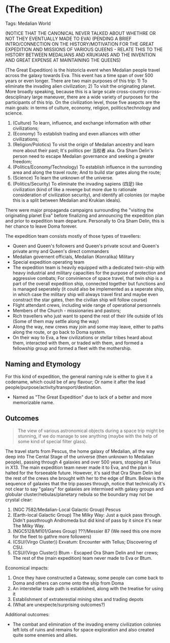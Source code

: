 # (The Great Expedition)

Tags: Medalian World

(NOTICE THAT THE CANONICAL NEVER TALKED ABOUT WHETHRE OR NOT THEY EVENTUALLY MADE TO EVA)
(PENDING A BRIEF INTRO/CONNECTION ON THE HISTORY/MOTIVATION FOR THE GREAT EXPEDITION AND MISSIONS OF VARIOUS QUEENS - RELATE THIS TO THE HISTORY BETWEEN MEDALIANS AND KRUKIANS AND THE INVENTION AND GREAT EXPENSE AT MAINTAINING THE QUEENS)

(The Great Expedition) is the historicla event when Medalian people travel across the galaxy towards Eva. This event has a time span of over 500 years or even longer. There are two main purposes of this trip: 1) To eliminate the invading alien civilization; 2) To visit the originating planet. More broadly speaking, because this is a large scale cross-country cross-desciplinary large maneuver, there are a wide variety of purposes for the participants of this trip. On the civilization level, those five asepcts are the main goals: in terms of culture, economy, religion, politics/technology and science.

1. (Culture) To learn, influence, and exchange information with other civilizations;
2. (Economy) To establish trading and even alliances with other civilizations;
3. (Religion/Polotics) To visit the origin of Medalian ancestry and learn more about their past; It's politics per 当权者 aka. Ora Sham Delin's person need to escape Medalian governance and seeking a greater freedom;
4. (Politics/Economy/Technology) To establish influence in the surronding area and along the travel route; And to build star gates along the route;
5. (Science) To learn the unknown of the universe.
6. (Politics/Security) To eliminate the invading sapiens (四足) like civilization (kind of like a revenge but more due to rationale consideration of civilization security), and identify all colonies (or maybe this is a split between Medalian and Krukian ideals).

There were major propaganda campaigns surrounding the "visiting the originating planet Eva" before finalizing and announcing the expedition plan and prior to expedition team departure. Personally to Ora Sham Delin, this is her chance to leave Doma forever.

The expedition team consists mostly of those types of travellers:

* Queen and Queen's followers and Queen's private scout and Queen's private army and Queen's direct commanders
* Medalian governent officials, Medalian (Konralika) Military
* Special expedition operating team
* The expedition team is heavily equipped with a dedicated twin-ship with heavy industrial and military capacities for the purpose of protection and aggressive combats; For convinience of space travel, that twin ship is a part of the overall expedition ship, connected together but functions and is managed seperately (it could also be implemented as a seperate ship, in which case the military ship will always travel first and maybe even constract the star gates, then the civilian ship will follow course)
* Flight attendant crews, including wide range of operational personnels
* Members of the Church - missionaries and pastors;
* Rich travellers who just want to spend the rest of their life outside of Ids (Some of them may settle along the way)
* Along the way, new crews may join and some may leave, either to paths along the route, or go back to Doma system.
* On their way to Eva, a few civilizations or stellar tribes heard about them, interacted with them, or traded with them, and formed a fellowship group and formed a fleet with the mothership.

## Naming and Etymology

For this kind of expedition, the general naming rule is either to give it a codename, which could be of any flavour; Or name it after the lead people/purpose/activity/transport/destination.

* Named as "The Great Expedition" due to lack of a better and more memorizable name.

## Outcomes

> The view of various astronomical objects during a space trip might be stunning, if we do manage to see anything (maybe with the help of some kind of special filter glass).

The travel starts from Pescus, the home galaxy of Medalian, all the way deep into The Cental Stage of the universe (then unknown to Medalian people), passing through 4 galaxies and over 500 years, stopping at Telus in X13. The main expedition team never made it to Eva, and the plan is halted for the forseeable future. However, it's said that Ora Sham Delin led the rest of the crews she brought with her to the edge of Btum. Below is the sequence of galaxies that the trip passes through, notice that technically it's not clear to say "galaxy" for galaxies are intermixed with galaxy groups and globular cluster/nebulas/planetary nebula so the boundary may not be crystal clear:

1. (NGC 7582/Medalian-Local Galactic Group) Pescus
2. (Earth-local Galactic Group) The Milky Way: Just a quick pass through. Didn't passthrough Andromeda but did kind of pass by it since it's near The Milky Way.
3. (NGC5128/M101/Ganes Group) ???/Messier 87 (We need this one more for the fleet to gathre more followers)
4. (CSU/(Virgo Cluster)) Exvatum: Encounter with Tellus; Discovering of CSU.
5. (CSU/(Virgo Cluster)) Btum - Escaped Ora Sham Delin and her crews; The rest of the (main expedition) team never made to Eva or Btum.

Economical impacts:

1. Once they have constructed a Gateway, some people can come back to Doma and others can come onto the ship from Doma
2. An interstellar trade path is established, along with the treatise for using it
3. Establishment of extraterestial mining sites and trading depots
4. (What are unexpecte/surprising outcomes?)

Additional outcomes:

* The combat and elimination of the invading enemy civilization colonies left lots of ruins and remains for space exploration and also created quite some enemies and allies.